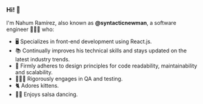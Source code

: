 ### Hi! 👋

I'm Nahum Ramírez, also known as **@syntacticnewman**, a software engineer 👨🏻‍💻 who:

- 🖥️ Specializes in front-end development using React.js.
- 📚 Continually improves his technical skills and stays updated on the latest industry trends.
- 🧩 Firmly adheres to design principles for code readability, maintainability and scalability.
- 👨🏻‍🔬 Rigorously engages in QA and testing.
- 🐈 Adores kittens.
- 🕺🏻 Enjoys salsa dancing.

